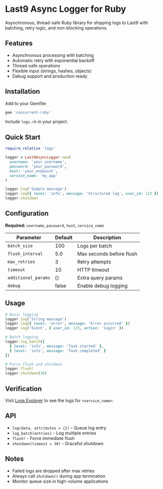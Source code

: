 # Last9 Async Logger for Ruby

Asynchronous, thread-safe Ruby library for shipping logs to Last9 with batching, retry logic, and non-blocking operations.

## Features

- Asynchronous processing with batching
- Automatic retry with exponential backoff
- Thread-safe operations
- Flexible input (strings, hashes, objects)
- Debug support and production ready

## Installation

Add to your Gemfile:
```ruby
gem 'concurrent-ruby'
```

Include `logs.rb` in your project.

## Quick Start

```ruby
require_relative 'logs'

logger = Last9AsyncLogger.new(
  username: 'your_username',
  password: 'your_password',
  host: 'your_endpoint',
  service_name: 'my_app'
)

logger.log('Simple message')
logger.log({ level: 'info', message: 'Structured log', user_id: 123 })
logger.shutdown
```

## Configuration

**Required:** `username`, `password`, `host`, `service_name`

| Parameter | Default | Description |
|-----------|---------|-------------|
| `batch_size` | 100 | Logs per batch |
| `flush_interval` | 5.0 | Max seconds before flush |
| `max_retries` | 3 | Retry attempts |
| `timeout` | 10 | HTTP timeout |
| `additional_params` | {} | Extra query params |
| `debug` | false | Enable debug logging |

## Usage

```ruby
# Basic logging
logger.log('String message')
logger.log({ level: 'error', message: 'Error occurred' })
logger.log('Event', { user_id: 123, action: 'login' })

# Batch logging
logger.log_batch([
  { level: 'info', message: 'Task started' },
  { level: 'info', message: 'Task completed' }
])

# Force flush and shutdown
logger.flush!
logger.shutdown(30)
```

## Verification

Visit [Logs Explorer](https://app.last9.io/logs) to see the logs for `<service_name>`.

## API

- `log(data, attributes = {})` - Queue log entry
- `log_batch(entries)` - Log multiple entries
- `flush!` - Force immediate flush
- `shutdown(timeout = 30)` - Graceful shutdown

## Notes

- Failed logs are dropped after max retries
- Always call `shutdown()` during app termination
- Monitor queue size in high-volume applications 